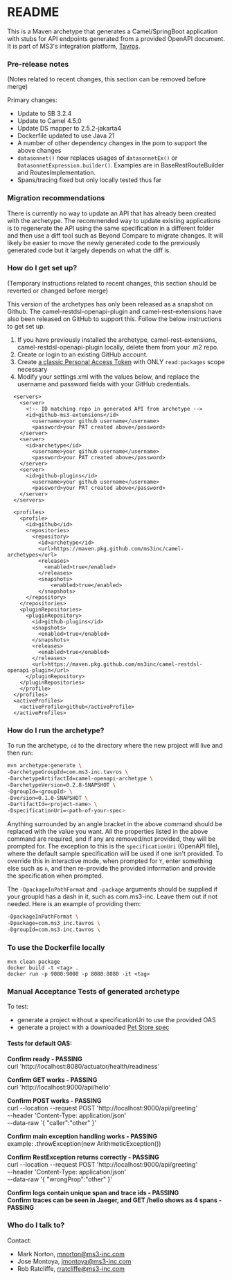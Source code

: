 # README #

This is a Maven archetype that generates a Camel/SpringBoot application with stubs for API endpoints generated from a provided OpenAPI document.
It is part of MS3's integration platform, [Tavros](https://github.com/MS3Inc/tavros).

### Pre-release notes ###

(Notes related to recent changes, this section can be removed before merge)

Primary changes:
- Update to SB 3.2.4
- Update to Camel 4.5.0
- Update DS mapper to 2.5.2-jakarta4
- Dockerfile updated to use Java 21
- A number of other dependency changes in the pom to support the above changes
- `datasonnet()` now replaces usages of `datasonnetEx()` or `DatasonnetExpression.builder()`. Examples are in BaseRestRouteBuilder and RoutesImplementation.
- Spans/tracing fixed but only locally tested thus far

### Migration recommendations ###

There is currently no way to update an API that has already been created with the archetype. The recommended way to update existing applications is to regenerate the API using the same specification in a different folder and then use a diff tool such as Beyond Compare to migrate changes. It will likely be easier to move the newly generated code to the previously generated code but it largely depends on what the diff is.

### How do I get set up? ###

(Temporary instructions related to recent changes, this section should be reverted or changed before merge)

This version of the archetypes has only been released as a snapshot on Github. The camel-restdsl-openapi-plugin and camel-rest-extensions have also been released on GitHub to support this. Follow the below instructions to get set up.

1. If you have previously installed the archetype, camel-rest-extensions, camel-restdsl-openapi-plugin locally, delete them from your .m2 repo.
2. Create or login to an existing GitHub account.
3. Create [a classic Personal Access Token](https://docs.github.com/en/authentication/keeping-your-account-and-data-secure/managing-your-personal-access-tokens#creating-a-personal-access-token-classic) with ONLY `read:packages` scope necessary
4. Modify your settings.xml with the values below, and replace the username and password fields with your GitHub credentials.
```
  <servers>
    <server>
      <!-- ID matching repo in generated API from archetype -->
      <id>github-ms3-extensions</id>
        <username>your github username</username>
        <password>your PAT created above</password>
    </server>
    <server>
      <id>archetype</id>
        <username>your github username</username>
        <password>your PAT created above</password>
    </server>
    <server>
      <id>github-plugins</id>
        <username>your github username</username>
        <password>your PAT created above</password>
    </server>
  </servers>

  <profiles>
    <profile>
      <id>github</id>
      <repositories>
        <repository>
          <id>archetype</id>
          <url>https://maven.pkg.github.com/ms3inc/camel-archetypes</url>
          <releases>
            <enabled>true</enabled>
          </releases>
          <snapshots>
              <enabled>true</enabled>
          </snapshots>
      </repository>
    </repositories>
    <pluginRepositories>
      <pluginRepository>
        <id>github-plugins</id>
        <snapshots>
          <enabled>true</enabled>
        </snapshots>
        <releases>
          <enabled>true</enabled>
        </releases>
        <url>https://maven.pkg.github.com/ms3inc/camel-restdsl-openapi-plugin</url>
      </pluginRepository>
    </pluginRepositories>
    </profile>
  </profiles>
  <activeProfiles>
    <activeProfile>github</activeProfile>
  </activeProfiles>
```

### How do I run the archetype? ###

To run the archetype, `cd` to the directory where the new project will live and then run:

```bash
mvn archetype:generate \
-DarchetypeGroupId=com.ms3-inc.tavros \
-DarchetypeArtifactId=camel-openapi-archetype \
-DarchetypeVersion=0.2.8-SNAPSHOT \
-DgroupId=<groupId> \
-Dversion=0.1.0-SNAPSHOT \
-DartifactId=<project-name> \
-DspecificationUri=<path-of-your-spec>
````

Anything surrounded by an angle bracket in the above command should be replaced with the value you want. All the properties listed in the above command are required, and if any are removed/not provided, they will be prompted for. The exception to this is the `specificationUri` (OpenAPI file), where the default sample specification will be used if one isn't provided. To override this in interactive mode, when prompted for `Y`, enter something else such as `n`, and then re-provide the provided information and provide the specification when prompted.

The `-DpackageInPathFormat` and `-package` arguments should be supplied if your groupId has a dash in it, such as com.ms3-inc.  Leave them out if not needed. Here is an example of providing them:
```bash
-DpackageInPathFormat \
-Dpackage=com.ms3_inc.tavros \
-DgroupId=com.ms3-inc.tavros \
```

### To use the Dockerfile locally

```
mvn clean package
docker build -t <tag> .
docker run -p 9000:9000 -p 8080:8080 -it <tag>
```

### Manual Acceptance Tests of generated archetype ###

To test:
- generate a project without a specificationUri to use the provided OAS
- generate a project with a downloaded [Pet Store spec](https://github.com/swagger-api/swagger-petstore/blob/master/src/main/resources/openapi.yaml)

#### Tests for default OAS: ####
**Confirm ready - PASSING**  
curl 'http://localhost:8080/actuator/health/readiness'

**Confirm GET works - PASSING**  
curl 'http://localhost:9000/api/hello'

**Confirm POST works - PASSING**  
curl --location --request POST 'http://localhost:9000/api/greeting' \
--header 'Content-Type: application/json' \
--data-raw '{
"caller":"other"
}'

**Confirm main exception handling works - PASSING**  
example: .throwException(new ArithmeticException())

**Confirm RestException returns correctly - PASSING**  
curl --location --request POST 'http://localhost:9000/api/greeting' \
--header 'Content-Type: application/json' \
--data-raw '{
"wrongProp":"other"
}'

**Confirm logs contain unique span and trace ids - PASSING**  
**Confirm traces can be seen in Jaeger, and GET /hello shows as 4 spans - PASSING**

### Who do I talk to? ###

Contact:

* Mark Norton, mnorton@ms3-inc.com
* Jose Montoya, jmontoya@ms3-inc.com
* Rob Ratcliffe, rratcliffe@ms3-inc.com